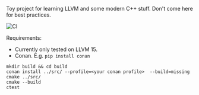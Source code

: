 Toy project for learning LLVM and some modern C++ stuff. Don't come here for best practices.

![CI](https://github.com/knatten/DumbLang/actions/workflows/ci.yml/badge.svg)


Requirements:
- Currently only tested on LLVM 15.
- Conan. E.g. `pip install conan`

```
mkdir build && cd build
conan install ../src/ --profile=<your conan profile>  --build=missing
cmake ../src/
cmake --build
ctest
```

